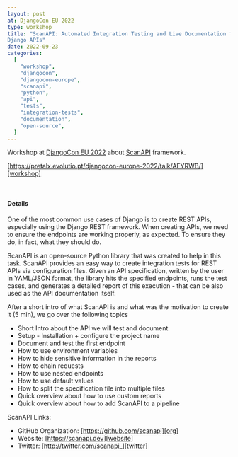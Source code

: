 ```yaml
---
layout: post
at: DjangoCon EU 2022
type: workshop
title: "ScanAPI: Automated Integration Testing and Live Documentation for your
Django APIs"
date: 2022-09-23
categories:
  [
    "workshop",
    "djangocon",
    "djangocon-europe",
    "scanapi",
    "python",
    "api",
    "tests",
    "integration-tests",
    "documentation",
    "open-source",
  ]
---
```


Workshop at [DjangoCon EU 2022][djangocon-eu-2022] about [ScanAPI][scanapi]
framework.

[https://pretalx.evolutio.pt/djangocon-europe-2022/talk/AFYRWB/][workshop]

<script async class="speakerdeck-embed" data-id="95fb69e56ca84bb8847a703aa7647ce9" data-ratio="1.77725118483412" src="//speakerdeck.com/assets/embed.js"></script>

<br>

#### Details

One of the most common use cases of Django is to create REST APIs, especially using the Django REST framework. When creating APIs, we need to ensure the endpoints are working properly, as expected. To ensure they do, in fact, what they should do.

ScanAPI is an open-source Python library that was created to help in this task. ScanAPI provides an easy way to create integration tests for REST APIs via configuration files. Given an API specification, written by the user in YAML/JSON format, the library hits the specified endpoints, runs the test cases, and generates a detailed report of this execution - that can be also used as the API documentation itself.

After a short intro of what ScanAPI is and what was the motivation to create it (5 min), we go over the following topics

* Short Intro about the API we will test and document
* Setup - Installation + configure the project name
* Document and test the first endpoint
* How to use environment variables
* How to hide sensitive information in the reports
* How to chain requests
* How to use nested endpoints
* How to use default values
* How to split the specification file into multiple files
* Quick overview about how to use custom reports
* Quick overview about how to add ScanAPI to a pipeline

ScanAPI Links:

* GitHub Organization: [https://github.com/scanapi][org]
* Website: [https://scanapi.dev][website]
* Twitter: [http://twitter.com/scanapi_][twitter]

[djangocon-eu-2022]: https://2022.djangocon.eu
[org]: https://github.com/scanapi
[scanapi]: https://github.com/scanapi/scanapi
[twitter]: http://twitter.com/scanapi_
[website]: https://scanapi.dev
[workshop]: https://pretalx.evolutio.pt/djangocon-europe-2022/talk/AFYRWB/
